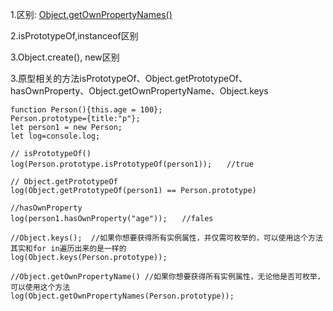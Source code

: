 1.区别: 
[Object.getOwnPropertyNames()](https://developer.mozilla.org/en-US/docs/Web/JavaScript/Reference/Global_Objects/Object/getOwnPropertyNames)

2.isPrototypeOf,instanceof区别

3.Object.create(), new区别

3.原型相关的方法isPrototypeOf、Object.getPrototypeOf、hasOwnProperty、Object.getOwnPropertyName、Object.keys
```es6
function Person(){this.age = 100};
Person.prototype={title:"p"};
let person1 = new Person;
let log=console.log;

// isPrototypeOf()
log(Person.prototype.isPrototypeOf(person1));　　//true

// Object.getPrototypeOf
log(Object.getPrototypeOf(person1) == Person.prototype)

//hasOwnProperty
log(person1.hasOwnProperty("age"));　　//fales

//Object.keys();  //如果你想要获得所有实例属性，并仅需可枚举的，可以使用这个方法  其实和for in遍历出来的是一样的
log(Object.keys(Person.prototype));

//Object.getOwnPropertyName() //如果你想要获得所有实例属性，无论他是否可枚举，可以使用这个方法
log(Object.getOwnPropertyNames(Person.prototype));
```
